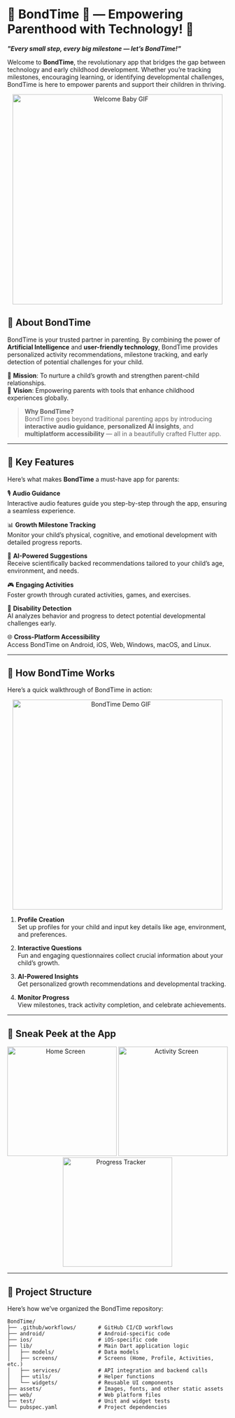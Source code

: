 # 🌟 BondTime 📱 — Empowering Parenthood with Technology! 🌟

**_"Every small step, every big milestone — let’s BondTime!"_**

Welcome to **BondTime**, the revolutionary app that bridges the gap between technology and early childhood development. Whether you’re tracking milestones, encouraging learning, or identifying developmental challenges, BondTime is here to empower parents and support their children in thriving.

<p align="center">
  <a href="https://giphy.com/gifs/Vo6YaTLaSMGqI" target="_blank">
    <img src="https://media.giphy.com/media/Vo6YaTLaSMGqI/giphy.gif" alt="Welcome Baby GIF" width="480">
  </a>
</p>

## 🚀 **About BondTime**

BondTime is your trusted partner in parenting. By combining the power of **Artificial Intelligence** and **user-friendly technology**, BondTime provides personalized activity recommendations, milestone tracking, and early detection of potential challenges for your child.

🌱 **Mission**: To nurture a child’s growth and strengthen parent-child relationships.  
🎯 **Vision**: Empowering parents with tools that enhance childhood experiences globally.

> **Why BondTime?**  
> BondTime goes beyond traditional parenting apps by introducing **interactive audio guidance**, **personalized AI insights**, and **multiplatform accessibility** — all in a beautifully crafted Flutter app.

---

## 🌟 **Key Features**
Here’s what makes **BondTime** a must-have app for parents:

🎙️ **Audio Guidance**  
Interactive audio features guide you step-by-step through the app, ensuring a seamless experience.

📊 **Growth Milestone Tracking**  
Monitor your child’s physical, cognitive, and emotional development with detailed progress reports.

🤖 **AI-Powered Suggestions**  
Receive scientifically backed recommendations tailored to your child’s age, environment, and needs.

🎮 **Engaging Activities**  
Foster growth through curated activities, games, and exercises.

🧠 **Disability Detection**  
AI analyzes behavior and progress to detect potential developmental challenges early.

🌐 **Cross-Platform Accessibility**  
Access BondTime on Android, iOS, Web, Windows, macOS, and Linux.

---

## 🎥 **How BondTime Works**  
Here’s a quick walkthrough of BondTime in action:  
<p align="center">
  <a href="https://giphy.com/gifs/snl-saturday-night-live-season-44-Mab1lyzb70X0YiNLUj" target="_blank">
    <img src="https://media.giphy.com/media/Mab1lyzb70X0YiNLUj/giphy.gif" alt="BondTime Demo GIF" width="480">
  </a>
</p>

1. **Profile Creation**  
   Set up profiles for your child and input key details like age, environment, and preferences.

2. **Interactive Questions**  
   Fun and engaging questionnaires collect crucial information about your child’s growth.

3. **AI-Powered Insights**  
   Get personalized growth recommendations and developmental tracking.

4. **Monitor Progress**  
   View milestones, track activity completion, and celebrate achievements.

---

## 🌈 **Sneak Peek at the App**  

<p align="center">
  <img src="https://via.placeholder.com/300x600?text=App+Screenshot+1" alt="Home Screen" width="250"/>
  <img src="https://via.placeholder.com/300x600?text=App+Screenshot+2" alt="Activity Screen" width="250"/>
  <img src="https://via.placeholder.com/300x600?text=App+Screenshot+3" alt="Progress Tracker" width="250"/>
</p>

---

## 📂 **Project Structure**

Here’s how we’ve organized the BondTime repository:

```plaintext
BondTime/
├── .github/workflows/       # GitHub CI/CD workflows
├── android/                 # Android-specific code
├── ios/                     # iOS-specific code
├── lib/                     # Main Dart application logic
│   ├── models/              # Data models
│   ├── screens/             # Screens (Home, Profile, Activities, etc.)
│   ├── services/            # API integration and backend calls
│   ├── utils/               # Helper functions
│   └── widgets/             # Reusable UI components
├── assets/                  # Images, fonts, and other static assets
├── web/                     # Web platform files
├── test/                    # Unit and widget tests
└── pubspec.yaml             # Project dependencies

